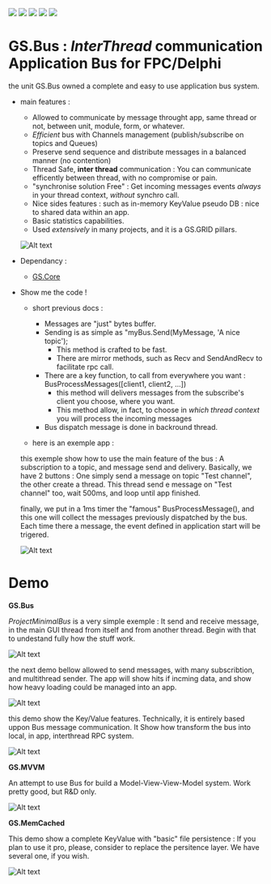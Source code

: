 [![](https://tokei.rs/b1/github/VincentGsell/GS.Bus?category=code)](https://github.com//VincentGsell/GS.Bus)
[![](https://tokei.rs/b1/github/VincentGsell/GS.Bus?category=files)](https://github.com//VincentGsell/GS.Bus)
[![](https://tokei.rs/b1/github/VincentGsell/GS.Bus?category=lines)](https://github.com//VincentGsell/GS.Bus)
[![](https://tokei.rs/b1/github/VincentGsell/GS.Bus?category=blanks)](https://github.com//VincentGsell/GS.Bus)
[![](https://tokei.rs/b1/github/VincentGsell/GS.Bus?category=comments)](https://github.com//VincentGsell/GS.Bus)

# GS.Bus : *InterThread* communication Application Bus for FPC/Delphi
  
  the unit GS.Bus owned a complete and easy to use application bus system.
  
- main features : 
  - Allowed to communicate by message throught app, same thread or not, between unit, module, form, or whatever.
  - *Efficient* bus with Channels management (publish/subscribe on topics and Queues)
  - Preserve send sequence and distribute messages in a balanced manner (no contention)
  - Thread Safe, **inter thread** communication : You can communicate efficently between thread, with no compromise or pain.
  - "synchronise solution Free" : Get incoming messages events *always* in your thread context, *without* synchro call.
  - Nice sides features : such as in-memory KeyValue pseudo DB : nice to shared data within an app.
  - Basic statistics capabilities.
  - Used *extensively* in many projects, and it is a GS.GRID pillars.
  
  ![Alt text](/../master/Ressources/BusSchema.png?raw=true "")
  
- Dependancy : 
  - [GS.Core](https://github.com/VincentGsell/GS.Core)
  
- Show me the code !

  - short previous docs : 
    - Messages are "just" bytes buffer.
    - Sending is as simple as "myBus.Send(MyMessage, 'A nice topic');
      - This method is crafted to be fast.
      - There are mirror methods, such as Recv and SendAndRecv to facilitate rpc call.
    - There are a key function, to call from everywhere you want : BusProcessMessages([client1, client2, ...])
      - this method will delivers messages from the subscribe's client you choose, where you want.
      - This method allow, in fact, to choose in *which thread context* you will process the incoming messages
    - Bus dispatch message is done in backround thread.
	  	  
  - here is an exemple app : 
  
  this exemple show how to use the main feature of the bus : A subscription to a topic, and message send and delivery.
  Basically, we have 2 buttons : One simply send a message on topic "Test channel", the other create a thread.
  This thread send e message on "Test channel" too, wait 500ms, and loop until app finished.
  
  finally, we put in a 1ms timer the "famous" BusProcessMessage(), and this one will collect the messages previously dispatched by the bus.
  Each time there a message, the event defined in application start will be trigered.
  
  ![Alt text](/../master/Ressources/MinimalBusExemple.png?raw=true "")
  
	  



# Demo
  
  **GS.Bus**
  
  *ProjectMinimalBus* is a very simple exemple : It send and receive message, in the main GUI thread from itself and from another thread.
  Begin with that to undestand fully how the stuff work.
  
  ![Alt text](/../master/Ressources/MinimalBusExempleApp.png?raw=true "")
 
   
  the next demo bellow allowed to send messages, with many subscribtion, and multithread sender.
  The app will show hits if incming data, and show how heavy loading could be managed into an app.
  
  ![Alt text](/../master/Ressources/busbench.png?raw=true "")
  
  
  this demo show the Key/Value features.
  Technically, it is entirely based uppon Bus message communication. It Show how transform the bus into local, in app, interthread RPC system.
  
  ![Alt text](/../master/Ressources/busbench_kv.png?raw=true "")  
  
  **GS.MVVM**
  
  An attempt to use Bus for build a Model-View-View-Model system. Work pretty good, but R&D only. 
  
  ![Alt text](/../master/Ressources/mvvm.png?raw=true "")
  
  
  **GS.MemCached**
  
  This demo show a complete KeyValue with "basic" file persistence : If you plan to use it pro, please, consider to replace the persitence layer. We have several one, if you wish.
  
  ![Alt text](/../master/Ressources/memcached.png?raw=true "")

    
  

